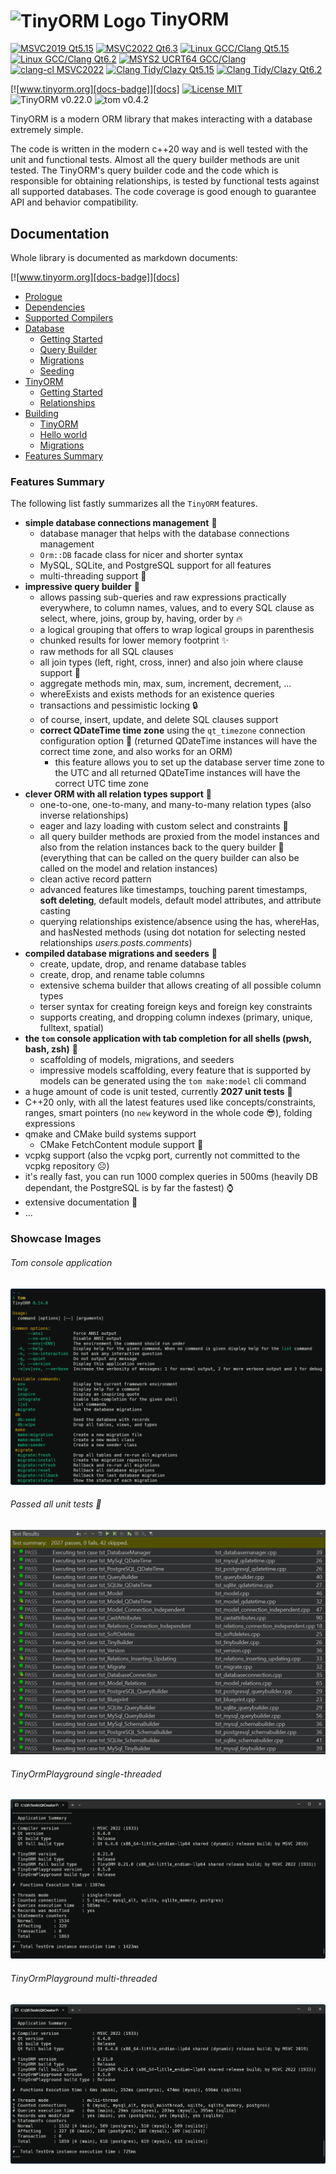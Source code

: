 <h1><img src="https://github.com/silverqx/TinyORM/blob/main/resources/icons/logo-optim.svg" width="34" height="34" alt="TinyORM Logo" align="center">&nbsp;TinyORM</h1>

[![MSVC2019 Qt5.15][action-msvc2019-qt5-badge]][action-msvc2019-qt5]
[![MSVC2022 Qt6.3][action-msvc2022-qt6-badge]][action-msvc2022-qt6]
[![Linux GCC/Clang Qt5.15][action-linux-badge-qt5]][action-linux-qt5]
[![Linux GCC/Clang Qt6.2][action-linux-badge-qt6]][action-linux-qt6]
[![MSYS2 UCRT64 GCC/Clang][action-mingw-badge]][action-mingw]
[![clang-cl MSVC2022][clang-cl-badge]][clang-cl]
[![Clang Tidy/Clazy Qt5.15][action-analyzers-qt5-badge]][action-analyzers-qt5]
[![Clang Tidy/Clazy Qt6.2][action-analyzers-qt6-badge]][action-analyzers-qt6]

[![www.tinyorm.org][docs-badge]][docs]
[![License MIT][license-badge]][license]
![TinyORM v0.22.0][version-tinyorm-badge]
![tom v0.4.2][version-tom-badge]

TinyORM is a modern ORM library that makes interacting with a database extremely simple.

The code is written in the modern c++20 way and is well tested with the unit and functional tests. Almost all the query builder methods are unit tested. The TinyORM's query builder code and the code which is responsible for obtaining relationships, is tested by functional tests against all supported databases. The code coverage is good enough to guarantee API and behavior compatibility.

## Documentation

Whole library is documented as markdown documents:

[![www.tinyorm.org][docs-badge]][docs]

- [Prologue](/docs/README.mdx#prologue)
- [Dependencies](/docs/dependencies.mdx#dependencies)
- [Supported Compilers](/docs/supported-compilers.mdx#supported-compilers)
- [Database](/docs/database#database)
  - [Getting Started](/docs/database/getting-started.mdx#database-getting-started)
  - [Query Builder](/docs/database/query-builder.mdx#database-query-builder)
  - [Migrations](/docs/database/migrations.mdx#database-migrations)
  - [Seeding](/docs/database/seeding.mdx#database-seeding)
- [TinyORM](/docs/tinyorm#tinyorm)
  - [Getting Started](/docs/tinyorm/getting-started.mdx#tinyorm-getting-started)
  - [Relationships](/docs/tinyorm/relationships.mdx#tinyorm-relationships)
- [Building](/docs/building#building)
  - [TinyORM](/docs/building/tinyorm.mdx#building-tinyorm)
  - [Hello world](/docs/building/hello-world.mdx#building-hello-world)
  - [Migrations](/docs/building/migrations.mdx#building-migrations)
- [Features Summary](/docs/features-summary.mdx#features-summary)

### Features Summary

The following list fastly summarizes all the `TinyORM` features.

- __simple database connections management__ 🧬
  - database manager that helps with the database connections management
  - `Orm::DB` facade class for nicer and shorter syntax
  - MySQL, SQLite, and PostgreSQL support for all features
  - multi-threading support 👀
- __impressive query builder__ 🔧
  - allows passing sub-queries and raw expressions practically everywhere, to column names, values, and to every SQL clause as select, where, joins, group by, having, order by 🔥
  - a logical grouping that offers to wrap logical groups in parenthesis
  - chunked results for lower memory footprint ✨
  - raw methods for all SQL clauses
  - all join types (left, right, cross, inner) and also join where clause support 🫤
  - aggregate methods min, max, sum, increment, decrement, ...
  - whereExists and exists methods for an existence queries
  - transactions and pessimistic locking 🔒
  - of course, insert, update, and delete SQL clauses support
  - __correct QDateTime time zone__ using the `qt_timezone` connection configuration option 📅 (returned QDateTime instances will have the correct time zone, and also works for an ORM)
    - this feature allows you to set up the database server time zone to the UTC and all returned QDateTime instances will have the correct UTC time zone
- __clever ORM with all relation types support__ 🎉
  - one-to-one, one-to-many, and many-to-many relation types (also inverse relationships)
  - eager and lazy loading with custom select and constraints 🚀
  - all query builder methods are proxied from the model instances and also from the relation instances back to the query builder 🤯 (everything that can be called on the query builder can also be called on the model and relation instances)
  - clean active record pattern
  - advanced features like timestamps, touching parent timestamps, __soft deleting__, default models, default model attributes, and attribute casting
  - querying relationships existence/absence using the has, whereHas, and hasNested methods (using dot notation for selecting nested relationships _users.posts.comments_)
- __compiled database migrations and seeders__ 🕺
  - create, update, drop, and rename database tables
  - create, drop, and rename table columns
  - extensive schema builder that allows creating of all possible column types
  - terser syntax for creating foreign keys and foreign key constraints
  - supports creating, and dropping column indexes (primary, unique, fulltext, spatial)
- __the `tom` console application with tab completion for all shells (pwsh, bash, zsh)__ 🥳
  - scaffolding of models, migrations, and seeders
  - impressive models scaffolding, every feature that is supported by models can be generated using the `tom make:model` cli command
- a huge amount of code is unit tested, currently __2027 unit tests__ 🤯
- C++20 only, with all the latest features used like concepts/constraints, ranges, smart pointers (no `new` keyword in the whole code 😎), folding expressions
- qmake and CMake build systems support
  - CMake FetchContent module support 🤙
- vcpkg support (also the vcpkg port, currently not committed to the vcpkg repository ☹️)
- it's really fast, you can run 1000 complex queries in 500ms (heavily DB dependant, the PostgreSQL is by far the fastest) ⌚
- extensive documentation 📃
- ...

### Showcase Images

###### Tom console application
![Tom console application](/docs/database/assets/img/migrations/tom_cli.png)

###### Passed all unit tests 🥳
![Passed all unit tests](/docs/assets/img/features-summary/tinyorm-passed_all_unit_tests.png)

###### TinyOrmPlayground single-threaded
![Invoked TinyOrmPlayground single-threaded](/docs/assets/img/features-summary/tinyormplayground-single-threaded.png)

###### TinyOrmPlayground multi-threaded
![Invoked TinyOrmPlayground multi-threaded](/docs/assets/img/features-summary/tinyormplayground-multi-threaded.png)

[action-msvc2019-qt5]: https://github.com/silverqx/TinyORM/actions/workflows/msvc2019-qt5.yml
[action-msvc2019-qt5-badge]: https://github.com/silverqx/TinyORM/actions/workflows/msvc2019-qt5.yml/badge.svg
[action-msvc2022-qt6]: https://github.com/silverqx/TinyORM/actions/workflows/msvc2022-qt6.yml
[action-msvc2022-qt6-badge]: https://github.com/silverqx/TinyORM/actions/workflows/msvc2022-qt6.yml/badge.svg
[action-linux-qt5]: https://github.com/silverqx/TinyORM/actions/workflows/linux-qt5.yml
[action-linux-badge-qt5]: https://github.com/silverqx/TinyORM/actions/workflows/linux-qt5.yml/badge.svg
[action-linux-qt6]: https://github.com/silverqx/TinyORM/actions/workflows/linux-qt6.yml
[action-linux-badge-qt6]: https://github.com/silverqx/TinyORM/actions/workflows/linux-qt6.yml/badge.svg
[action-mingw]: https://github.com/silverqx/TinyORM/actions/workflows/mingw.yml
[action-mingw-badge]: https://github.com/silverqx/TinyORM/actions/workflows/mingw.yml/badge.svg
[clang-cl]: https://github.com/silverqx/TinyORM/actions/workflows/clang-cl.yml
[clang-cl-badge]: https://github.com/silverqx/TinyORM/actions/workflows/clang-cl.yml/badge.svg
[action-analyzers-qt5]: https://github.com/silverqx/TinyORM/actions/workflows/analyzers-qt5.yml
[action-analyzers-qt5-badge]: https://github.com/silverqx/TinyORM/actions/workflows/analyzers-qt5.yml/badge.svg
[action-analyzers-qt6]: https://github.com/silverqx/TinyORM/actions/workflows/analyzers-qt6.yml
[action-analyzers-qt6-badge]: https://github.com/silverqx/TinyORM/actions/workflows/analyzers-qt6.yml/badge.svg
[docs-badge]: https://img.shields.io/badge/Docs-www.tinyorm.org-blue
[docs]: https://www.tinyorm.org
[license-badge]: https://img.shields.io/github/license/silverqx/TinyORM
[license]: https://github.com/silverqx/TinyORM/blob/main/LICENSE
[version-tinyorm-badge]: https://img.shields.io/badge/TinyORM-v0.22.0-blue
[version-tom-badge]: https://img.shields.io/badge/tom-v0.4.2-blue
